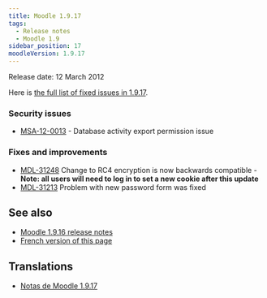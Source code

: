 ```yaml
---
title: Moodle 1.9.17
tags:
  - Release notes
  - Moodle 1.9
sidebar_position: 17
moodleVersion: 1.9.17
---
```


Release date: 12 March 2012

Here is [the full list of fixed issues in 1.9.17](http://tracker.moodle.org/secure/IssueNavigator!executeAdvanced.jspa?jqlQuery=project+%3D+mdl+AND+resolution+%3D+fixed+AND+fixVersion+in+%28%221.9.17%22%29+ORDER+BY+priority+DESC&runQuery=true&clear=true).

### Security issues

- [MSA-12-0013](http://moodle.org/mod/forum/discuss.php?d=198621) - Database activity export permission issue

### Fixes and improvements

- [MDL-31248](https://tracker.moodle.org/browse/MDL-31248) Change to RC4 encryption is now backwards compatible - **Note: all users will need to log in to set a new cookie after this update**
- [MDL-31213](https://tracker.moodle.org/browse/MDL-31213) Problem with new password form was fixed

## See also

- [Moodle 1.9.16 release notes](/general/releases/1.9/1.9.16)
- [French version of this page](https://docs.moodle.org/19/fr/Notes_de_mise_à_jour_de_Moodle_1.9.17)

## Translations

- [Notas de Moodle 1.9.17](https://docs.moodle.org/es/Notas_de_Moodle_1.9.17)
